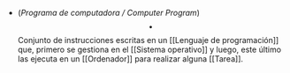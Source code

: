 - (_Programa de computadora / Computer Program_) $$\bullet$$ Conjunto de instrucciones escritas en un [[Lenguaje de programación]] que, primero se gestiona en el [[Sistema operativo]] y luego, este último las ejecuta en un [[Ordenador]] para realizar alguna [[Tarea]].